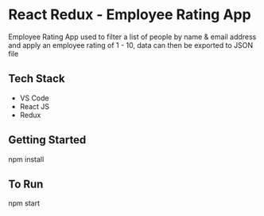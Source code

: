 # React Redux - Employee Rating App
 Employee Rating App used to filter a list of people by name & email address and apply an employee rating of 1 - 10, data can then be exported to JSON file
 
## Tech Stack

- VS Code
- React JS
- Redux

## Getting Started

npm install

## To Run

npm start
